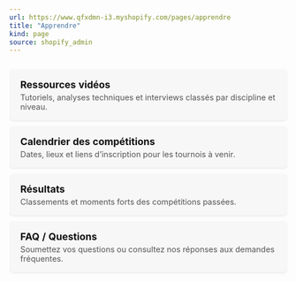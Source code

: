 ```yaml
---
url: https://www.qfxdmn-i3.myshopify.com/pages/apprendre
title: "Apprendre"
kind: page
source: shopify_admin
---
```

<!-- Styles pour le menu d'apprentissage -->
<style>
  .learning-menu {
    width: 100%;
    border-collapse: separate;
    border-spacing: 0 12px;  /* espacement vertical entre les rangées */
  }
  .learning-menu td {
    background-color: #f7f7f7;
    padding: 16px 20px;
    border-radius: 8px;
    box-shadow: 0 1px 4px rgba(0,0,0,0.1);
  }
  .learning-menu td a {
    font-weight: bold;
    font-size: 1.1em;
    text-decoration: none;
    color: #111;
  }
  .learning-menu td a:hover {
    color: #e63946; /* couleur accent au survol */
  }
  .learning-menu td .description {
    display: block;
    margin-top: 4px;
    font-size: 0.9em;
    color: #555;
  }
</style>
<table class="learning-menu">
<tbody>
<tr>
<td>
<a href="/pages/videos">Ressources vidéos</a> <span class="description"> Tutoriels, analyses techniques et interviews classés par discipline et niveau. </span>
</td>
</tr>
<tr>
<td>
<a href="/pages/calendrier">Calendrier des compétitions</a> <span class="description"> Dates, lieux et liens d’inscription pour les tournois à venir. </span>
</td>
</tr>
<tr>
<td>
<a href="#resultats">Résultats</a> <span class="description"> Classements et moments forts des compétitions passées. </span>
</td>
</tr>
<tr>
<td>
<a href="#faq">FAQ / Questions</a> <span class="description"> Soumettez vos questions ou consultez nos réponses aux demandes fréquentes. </span>
</td>
</tr>
</tbody>
</table>
